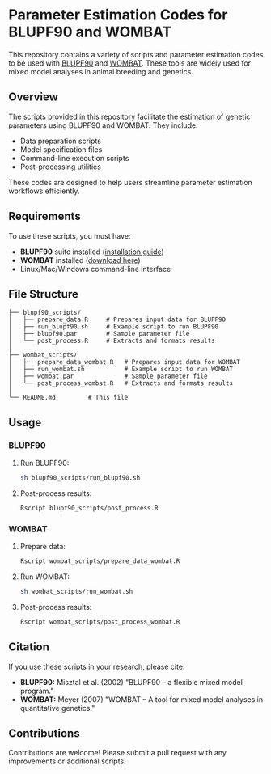 # Parameter Estimation Codes for BLUPF90 and WOMBAT

This repository contains a variety of scripts and parameter estimation codes to be used with [BLUPF90](https://nce.ads.uga.edu/wiki/doku.php?id=start) and [WOMBAT](http://didgeridoo.une.edu.au/km/wombat.php). These tools are widely used for mixed model analyses in animal breeding and genetics.

## Overview
The scripts provided in this repository facilitate the estimation of genetic parameters using BLUPF90 and WOMBAT. They include:
- Data preparation scripts
- Model specification files
- Command-line execution scripts
- Post-processing utilities

These codes are designed to help users streamline parameter estimation workflows efficiently.

## Requirements
To use these scripts, you must have:
- **BLUPF90** suite installed ([installation guide](https://nce.ads.uga.edu/html/projects/programs/))
- **WOMBAT** installed ([download here](http://didgeridoo.une.edu.au/km/wmbdownload2.php))
- Linux/Mac/Windows command-line interface

## File Structure
```
├── blupf90_scripts/
│   ├── prepare_data.R     # Prepares input data for BLUPF90
│   ├── run_blupf90.sh     # Example script to run BLUPF90
│   ├── blupf90.par        # Sample parameter file
│   └── post_process.R     # Extracts and formats results
│
├── wombat_scripts/
│   ├── prepare_data_wombat.R   # Prepares input data for WOMBAT
│   ├── run_wombat.sh           # Example script to run WOMBAT
│   ├── wombat.par              # Sample parameter file
│   └── post_process_wombat.R   # Extracts and formats results
│
└── README.md         # This file
```

## Usage
### BLUPF90
1. Run BLUPF90:
   ```sh
   sh blupf90_scripts/run_blupf90.sh
   ```
3. Post-process results:
   ```sh
   Rscript blupf90_scripts/post_process.R
   ```

### WOMBAT
1. Prepare data:
   ```sh
   Rscript wombat_scripts/prepare_data_wombat.R
   ```
2. Run WOMBAT:
   ```sh
   sh wombat_scripts/run_wombat.sh
   ```
3. Post-process results:
   ```sh
   Rscript wombat_scripts/post_process_wombat.R
   ```

## Citation
If you use these scripts in your research, please cite:
- **BLUPF90:** Misztal et al. (2002) "BLUPF90 – a flexible mixed model program."
- **WOMBAT:** Meyer (2007) "WOMBAT – A tool for mixed model analyses in quantitative genetics."

## Contributions
Contributions are welcome! Please submit a pull request with any improvements or additional scripts.

